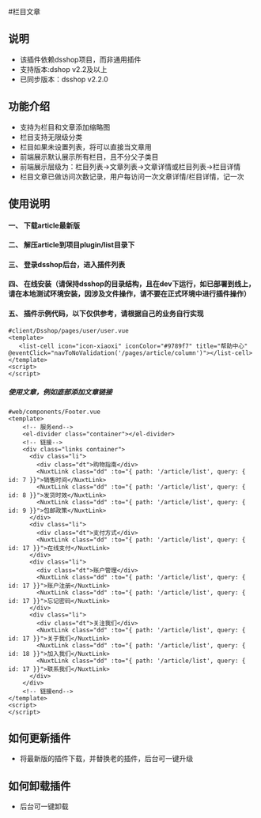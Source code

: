#栏目文章

## 说明
- 该插件依赖dsshop项目，而非通用插件
- 支持版本:dshop v2.2及以上
- 已同步版本：dsshop v2.2.0

## 功能介绍
- 支持为栏目和文章添加缩略图
- 栏目支持无限级分类
- 栏目如果未设置列表，将可以直接当文章用
- 前端展示默认展示所有栏目，且不分父子类目
- 前端展示层级为：栏目列表->文章列表->文章详情或栏目列表->栏目详情
- 栏目文章已做访问次数记录，用户每访问一次文章详情/栏目详情，记一次

## 使用说明
#### 一、 下载article最新版
#### 二、 解压article到项目plugin/list目录下
#### 三、 登录dsshop后台，进入插件列表
#### 四、 在线安装（请保持dsshop的目录结构，且在dev下运行，如已部署到线上，请在本地测试环境安装，因涉及文件操作，请不要在正式环境中进行插件操作）
#### 五、 插件示例代码，以下仅供参考，请根据自己的业务自行实现
 ```vue
#client/Dsshop/pages/user/user.vue
<template>
	<list-cell icon="icon-xiaoxi" iconColor="#9789f7" title="帮助中心" @eventClick="navToNoValidation('/pages/article/column')"></list-cell>
</template>
<script>
</script>
 ```
 ##### 使用文章，例如底部添加文章链接
```vue
#web/components/Footer.vue
<template>
	<!-- 服务end-->
    <el-divider class="container"></el-divider>
    <!-- 链接-->
    <div class="links container">
      <div class="li">
        <div class="dt">购物指南</div>
        <NuxtLink class="dd" :to="{ path: '/article/list', query: { id: 7 }}">销售时间</NuxtLink>
        <NuxtLink class="dd" :to="{ path: '/article/list', query: { id: 8 }}">发货时效</NuxtLink>
        <NuxtLink class="dd" :to="{ path: '/article/list', query: { id: 9 }}">包邮政策</NuxtLink>
      </div>
      <div class="li">
        <div class="dt">支付方式</div>
        <NuxtLink class="dd" :to="{ path: '/article/list', query: { id: 17 }}">在线支付</NuxtLink>
      </div>
      <div class="li">
        <div class="dt">账户管理</div>
        <NuxtLink class="dd" :to="{ path: '/article/list', query: { id: 17 }}">账户注册</NuxtLink>
        <NuxtLink class="dd" :to="{ path: '/article/list', query: { id: 17 }}">忘记密码</NuxtLink>
      </div>
      <div class="li">
        <div class="dt">关注我们</div>
        <NuxtLink class="dd" :to="{ path: '/article/list', query: { id: 17 }}">关于我们</NuxtLink>
        <NuxtLink class="dd" :to="{ path: '/article/list', query: { id: 18 }}">加入我们</NuxtLink>
        <NuxtLink class="dd" :to="{ path: '/article/list', query: { id: 17 }}">联系我们</NuxtLink>
      </div>
    </div>
    <!-- 链接end-->
</template>
<script>
</script>
```


## 如何更新插件
- 将最新版的插件下载，并替换老的插件，后台可一键升级
## 如何卸载插件
- 后台可一键卸载